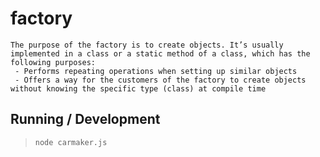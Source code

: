 factory
=======

```
The purpose of the factory is to create objects. It’s usually implemented in a class or a static method of a class, which has the following purposes:
 - Performs repeating operations when setting up similar objects
 - Offers a way for the customers of the factory to create objects without knowing the specific type (class) at compile time
```

## Running / Development

> `node carmaker.js`
